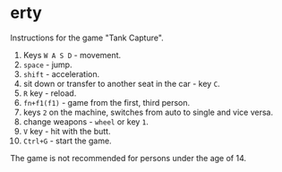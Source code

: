 # erty
Instructions for the game "Tank Capture".
1. Keys `W A S D` - movement.
2. `space` - jump.
3. `shift` - acceleration.
4. sit down or transfer to another seat in the car - key `C`.
5. `R` key - reload.
6. `fn+f1(f1)` - game from the first, third person.
7. keys `2` on the machine, switches from auto to single and vice versa.
8. change weapons - `wheel` or key `1`.
9. `V` key - hit with the butt.
10. `Ctrl+G` - start the game.

The game is not recommended for persons under the age of 14.
